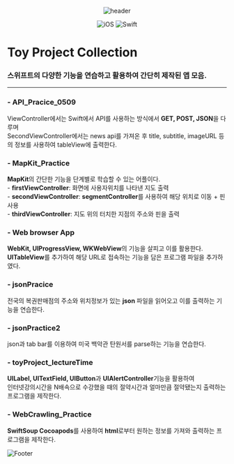 <div align=center>

![header](https://capsule-render.vercel.app/api?type=Waving&color=gradient&height=300&section=header&text=Toy%20Project%20Collection&fontSize=70&animation=fadeIn&fontColor=FFFFFF)

![iOS](https://img.shields.io/badge/iOS-000000?style=for-the-badge&logo=ios&logoColor=white) ![Swift](https://img.shields.io/badge/swift-F54A2A?style=for-the-badge&logo=swift&logoColor=white)
  
<div align = left>
  
# Toy Project Collection
### 스위프트의 다양한 기능을 연습하고 활용하여 간단히 제작된 앱 모음.

---
### - API_Pracice_0509
ViewController에서는 Swift에서 API를 사용하는 방식에서 **GET, POST, JSON**을 다루며
<br>
SecondViewController에서는 news api를 가져온 후 title, subtitle, imageURL 등의 정보를 사용하여 tableView에 출력한다.

### - MapKit_Practice
**MapKit**의 간단한 기능을 단계별로 학습할 수 있는 어플이다. 
<br> - **firstViewController**: 화면에 사용자위치를 나타낸 지도 출력
<br> - **secondViewController**: **segmentController**를 사용하여 해당 위치로 이동 + 핀 사용
<br> - **thirdViewController**: 지도 위의 터치한 지점의 주소와 핀을 출력
  
### - Web browser App
**WebKit, UIProgressView, WKWebView**의 기능을 살피고 이를 활용한다.
<br>**UITableView**를 추가하여 해당 URL로 접속하는 기능을 담은 프로그램 파일을 추가하였다.
  
### - jsonPracice
전국의 복권판매점의 주소와 위치정보가 있는 **json** 파일을 읽어오고 이를 출력하는 기능을 연습한다.
  
### - jsonPractice2
json과 tab bar를 이용하여 미국 백악관 탄원서를 parse하는 기능을 연습한다. 
  
### - toyProject_lectureTime
**UILabel, UITextField, UIButton**과 **UIAlertController**기능을 활용하여 
<br>인터넷강의시간을 N배속으로 수강했을 때의 절약시간과 얼마만큼 절약됐는지 출력하는 프로그램을 제작한다.
  
### - WebCrawling_Practice
**SwiftSoup Cocoapods**를 사용하여 **html**로부터 원하는 정보를 가져와 출력하는 프로그램을 제작한다.
  

  

  
![Footer](https://capsule-render.vercel.app/api?type=Waving&color=F&height=150&section=footer&animation=fadeIn) 
